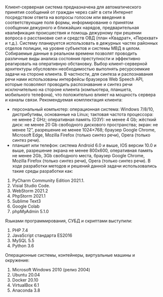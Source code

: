 Клиент-серверная система предназначена для автоматического принятия сообщений от граждан через сайт в сети Интернет посредством ответа на вопросы голосом или введения в соответствующие поля формы, информирование о принятом сообщении дежурного и ближайших нарядов, предварительная квалификация происшествия и помощь дежурному при решении вопроса о расстановке сил и средств ОВД (план «Квадрат», «Перехват» и т.д.).
Систему планируется использовать в дежурных частях районных отделов полиции, на уровне субъектов и системы МВД в целом. Собираемые данные в реальном времени позволят проводить различные виды анализа состояния преступности и эффективно реагировать на оперативную обстановку. 
Выбор клиент-серверной архитектуры обусловлен необходимостью выполнять ресурсоемкие задачи на стороне клиента. В частности, для синтеза и распознавания речи нами использованы интерфейсы браузеров Web Speech API, которые позволяют проводить распознавание и синтез речи исключительно на стороне клиента (компьютера, планшета, мобильного телефона), что положительно влияет на мощность сервера и каналы связи. 
Рекомендуемая комплектация клиента: 
- персональный компьютер: операционная система: Windows 7/8/10, дистрибутивы, основанные на Linux; тактовая частота процессора: не менее 2 GHz; оперативная память (ОЗУ): не менее 4 Gb; жёсткий диск: не менее 20 Gb свободного дискового пространства; экран: не менее 12”, разрешение не менее 1024×768; браузер Google Chrome, Microsoft Edge, Mozilla Firefox (только синтез речи), Opera (только синтез речи).
- планшет или телефон: система Android 6.0 и выше, IOS версии 10.0 и выше, разрешение экрана не менее 800х600, оперативная память не менее 2Gb, 3Gb свободного места, браузер Google Chrome, Mozilla Firefox (только синтез речи), Opera (только синтез речи). В ходе разработки методов и решений данной задачи использовались такие среды разработки как:
1.	PyCharm Community Edition 2021.1.
2.	Visial Studio Code.
3.	WebStorm 2021.2
4.	PhpStorm 2021.1
5.	Sublime Text3
6.	Google Colab
7.	phpMyAdmin 5.1.0

Языками программирования, СУБД и скриптами выступили:
1.	PHP 7.4
2.	JavaScript стандарта ES2016
3.	MySQL 5.5
4.	Python 3.6

Операционные системы, контейнеры, виртуальные машины и окружение:
1.	Microsoft Windows 2010 (релиз 2004)
2.	Ubuntu 20.04
3.	Docker 20.10
4.	VirtualBox 6.1
5.	Anaconda 3.8
